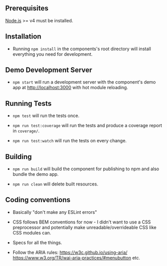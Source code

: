## Prerequisites

[Node.js](http://nodejs.org/) >= v4 must be installed.

## Installation

- Running `npm install` in the components's root directory will install everything you need for development.

## Demo Development Server

- `npm start` will run a development server with the component's demo app at [http://localhost:3000](http://localhost:3000) with hot module reloading.

## Running Tests

- `npm test` will run the tests once.

- `npm run test:coverage` will run the tests and produce a coverage report in `coverage/`.

- `npm run test:watch` will run the tests on every change.

## Building

- `npm run build` will build the component for publishing to npm and also bundle the demo app.

- `npm run clean` will delete built resources.

## Coding conventions

- Basically "don't make any ESLint errors"

- CSS follows BEM conventions for now - I didn't want to use a CSS preprocessor and potentially make unreadable/overrideable CSS like CSS modules can.

- Specs for all the things.

- Follow the ARIA rules: https://w3c.github.io/using-aria/ https://www.w3.org/TR/wai-aria-practices/#menubutton etc.